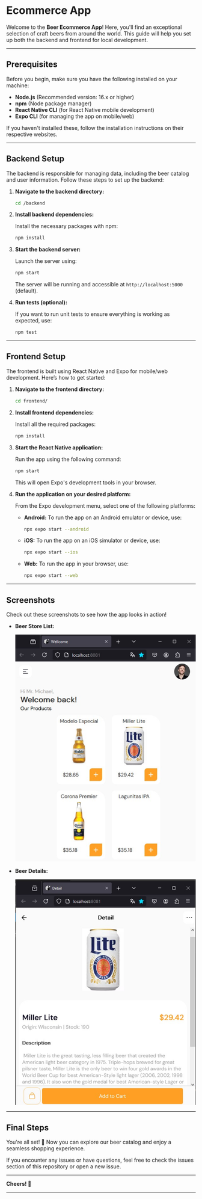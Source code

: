 # Ecommerce App

Welcome to the **Beer Ecommerce App**! Here, you'll find an exceptional selection of craft beers from around the world. This guide will help you set up both the backend and frontend for local development.

---

## Prerequisites

Before you begin, make sure you have the following installed on your machine:

- **Node.js** (Recommended version: 16.x or higher)
- **npm** (Node package manager)
- **React Native CLI** (for React Native mobile development)
- **Expo CLI** (for managing the app on mobile/web)

If you haven't installed these, follow the installation instructions on their respective websites.

---

## Backend Setup

The backend is responsible for managing data, including the beer catalog and user information. Follow these steps to set up the backend:

1. **Navigate to the backend directory:**

    ```bash
    cd /backend
    ```

2. **Install backend dependencies:**

    Install the necessary packages with npm:

    ```bash
    npm install
    ```

3. **Start the backend server:**

    Launch the server using:

    ```bash
    npm start
    ```

    The server will be running and accessible at `http://localhost:5000` (default).

4. **Run tests (optional):**

    If you want to run unit tests to ensure everything is working as expected, use:

    ```bash
    npm test
    ```

---

## Frontend Setup

The frontend is built using React Native and Expo for mobile/web development. Here’s how to get started:

1. **Navigate to the frontend directory:**

    ```bash
    cd frontend/
    ```

2. **Install frontend dependencies:**

    Install all the required packages:

    ```bash
    npm install
    ```

3. **Start the React Native application:**

    Run the app using the following command:

    ```bash
    npm start
    ```

    This will open Expo's development tools in your browser.

4. **Run the application on your desired platform:**

    From the Expo development menu, select one of the following platforms:

    - **Android:** To run the app on an Android emulator or device, use:

        ```bash
        npx expo start --android
        ```

    - **iOS:** To run the app on an iOS simulator or device, use:

        ```bash
        npx expo start --ios
        ```

    - **Web:** To run the app in your browser, use:

        ```bash
        npx expo start --web
        ```

---

## Screenshots

Check out these screenshots to see how the app looks in action!

- **Beer Store List:**

    ![Beer Store List](frontend/assets/BeerStore.jpg)

- **Beer Details:**

    ![Beer Details](frontend/assets/BeerStoreDetails.jpg)

---

## Final Steps

You're all set! 🎉 Now you can explore our beer catalog and enjoy a seamless shopping experience.

If you encounter any issues or have questions, feel free to check the issues section of this repository or open a new issue.

---

**Cheers! 🍻**

--- 
